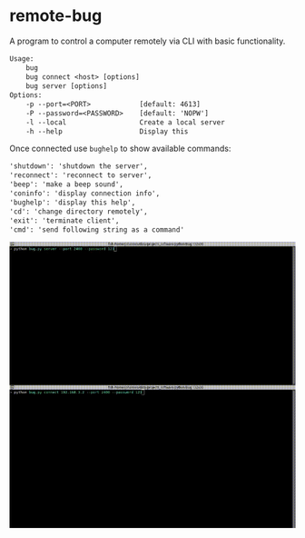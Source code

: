 # remote-bug
A program to control a computer remotely via CLI with basic functionality.

```
Usage:
    bug
    bug connect <host> [options]
    bug server [options]
Options:
    -p --port=<PORT>            [default: 4613]
    -P --password=<PASSWORD>    [default: 'NOPW']
    -l --local                  Create a local server
    -h --help                   Display this
```

Once connected use `bughelp` to show available commands:
```
'shutdown': 'shutdown the server',
'reconnect': 'reconnect to server',
'beep': 'make a beep sound',
'coninfo': 'display connection info',
'bughelp': 'display this help',
'cd': 'change directory remotely',
'exit': 'terminate client',
'cmd': 'send following string as a command'
  ```
  
<img src="remote-bug.gif" alt="gif" width="700"/>
